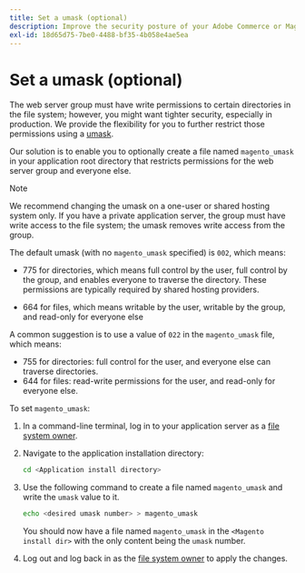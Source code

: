 ```yaml
---
title: Set a umask (optional)
description: Improve the security posture of your Adobe Commerce or Magento Open Source on-premises installation by restricting file system permissions.
exl-id: 18d65d75-7be0-4488-bf35-4b058e4ae5ea
---
```

# Set a umask (optional)

The web server group must have write permissions to certain directories in the file system; however, you might want tighter security, especially in production. We provide the flexibility for you to further restrict those permissions using a [umask](https://www.cyberciti.biz/tips/understanding-linux-unix-umask-value-usage.html).

Our solution is to enable you to optionally create a file named `magento_umask` in your application root directory that restricts permissions for the web server group and everyone else.

>[!NOTE]
>
>We recommend changing the umask on a one-user or shared hosting system only. If you have a private application server, the group must have write access to the file system; the umask removes write access from the group.

The default umask (with no `magento_umask` specified) is `002`, which means:

*  775 for directories, which means full control by the user, full control by the group, and enables everyone to traverse the directory. These permissions are typically required by shared hosting providers.

*  664 for files, which means writable by the user, writable by the group, and read-only for everyone else

A common suggestion is to use a value of `022` in the `magento_umask` file, which means:

*  755 for directories: full control for the user, and everyone else can traverse directories.
*  644 for files: read-write permissions for the user, and read-only for everyone else.

To set `magento_umask`:

1. In a command-line terminal, log in to your application server as a [file system owner](../prerequisites/file-system/overview.md).
1. Navigate to the application installation directory:

   ```bash
   cd <Application install directory>
   ```

1. Use the following command to create a file named `magento_umask` and write the `umask` value to it.

   ```bash
   echo <desired umask number> > magento_umask
   ```

   You should now have a file named `magento_umask` in the `<Magento install dir>` with the only content being the `umask` number.

1. Log out and log back in as the [file system owner](../prerequisites/file-system/overview.md) to apply the changes.

